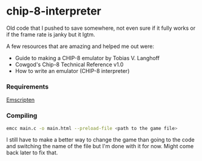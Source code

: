 # chip-8-interpreter

Old code that I pushed to save somewhere, not even sure if it fully works or if the frame rate is janky but it lgtm.

A few resources that are amazing and helped me out were:

- Guide to making a CHIP-8 emulator by Tobias V. Langhoff
- Cowgod's Chip-8 Technical Reference v1.0
- How to write an emulator (CHIP-8 interpreter)

### Requirements
[Emscripten](https://emscripten.org/docs/getting_started/Tutorial.html)

### Compiling
```bash
emcc main.c -o main.html --preload-file <path to the game file>
```

I still have to make a better way to change the game than going to the code and switching the name of the file but I'm done with it for now. Might come back later to fix that.
